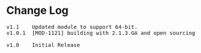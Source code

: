 # Change Log
<pre>
v1.1 	Updated module to support 64-bit.
v1.0.1  [MOD-1121] building with 2.1.3.GA and open sourcing
	
v1.0    Initial Release
